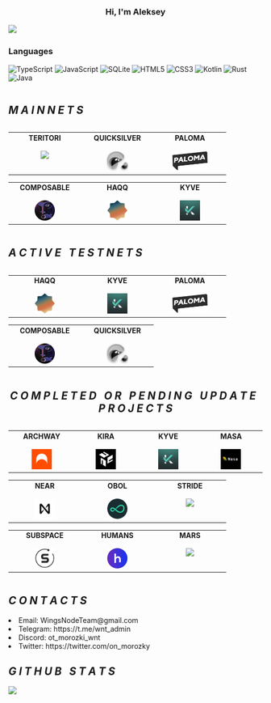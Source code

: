 <img src="https://komarev.com/ghpvc/?username=your-github-antoninab4&style=flat-square&color=blue" alt=""/>

<p align="center">
  <h3 align="center">Hi, I'm Aleksey</h3>
</p>

![](https://github-profile-summary-cards.vercel.app/api/cards/profile-details?username=antoninab4&theme=solarized_dark)


<h3>Languages</h3>

![TypeScript](https://img.shields.io/badge/typescript-%23007ACC.svg?style=for-the-badge&logo=typescript&logoColor=white)
![JavaScript](https://img.shields.io/badge/javascript-%23323330.svg?style=for-the-badge&logo=javascript&logoColor=%23F7DF1E)
![SQLite](https://img.shields.io/badge/sqlite-%2307405e.svg?style=for-the-badge&logo=sqlite&logoColor=white)
![HTML5](https://img.shields.io/badge/html5-%23E34F26.svg?style=for-the-badge&logo=html5&logoColor=white)
![CSS3](https://img.shields.io/badge/css3-%231572B6.svg?style=for-the-badge&logo=css3&logoColor=white)
![Kotlin](https://img.shields.io/badge/kotlin-%230095D5.svg?style=for-the-badge&logo=kotlin&logoColor=white)
![Rust](https://img.shields.io/badge/rust-%23000000.svg?style=for-the-badge&logo=rust&logoColor=white)
![Java](https://img.shields.io/badge/java-%23ED8B00.svg?style=for-the-badge&logo=java&logoColor=white)


<!-- https://github.com/Ileriayo/markdown-badges -->


<div align="center">
  <div style="display: flex; align-items: flex-start;">
  <h2><i>M A I N N E T S</i></h2>
  </div>
</div>

<table width="350px" align="center">
    <tbody>
        <tr valign="top">
            <td width="130px" align="center">
            <span><strong>TERITORI</strong></span><br><br />
            <a href="https://www.mintscan.io/teritori/validators/torivaloper1hmedj8s2nd06tjx9yqhnvy2pmkf78vv76gr5pj" target="_blank" rel="noopener noreferrer">
            <img height="40px" src="https://github.com/VitaValeriya/explorer/blob/master/public/logos/teritori.svg">
            </td>
            <td width="130px" align="center">
            <span><strong>QUICKSILVER</strong></span><br><br />
            <a href="https://www.mintscan.io/quicksilver/validators/quickvaloper1wklm0cn5shfq5q06fp5efpj2qzdgca5g0malkf" target="_blank" rel="noopener noreferrer">
            <img height="40px" src="https://github.com/VitaValeriya/explorer/blob/master/public/logos/quicksilver-logo.15feec233d89d5ada7b0.png">
            </td>
            <td width="130px" align="center">
            <span><strong>PALOMA</strong></span><br><br />
            <a href="https://paloma.explorers.guru/validator/palomavaloper1j2zvqhxqycxlxj3stnmun8060wfhfw57n3znmt" target="_blank" rel="noopener noreferrer">
            <img height="40px" src="https://github.com/VitaValeriya/explorer/blob/master/public/logos/Paloma_black.png"> </a>
            </td>
          </tr>
    </tbody>
</table>
<table width="320px" align="center">
    <tbody>
        <tr valign="top">
            <td width="130px" align="center">
            <span><strong>COMPOSABLE</strong></span><br><br />
            <a href="https://ping.pub/Centauri/staking/centaurivaloper1xj806ur5e9s2yzaag8wyffp542pkkmdat7ty95" target="_blank" rel="noopener noreferrer">
            <img height="40px" src="https://github.com/VitaValeriya/explorer/blob/master/public/logos/composable.png"> </a>
            </td>
            <td width="130px" align="center">
            <span><strong>HAQQ</strong></span><br><br />
            <a href="https://haqq.explorers.guru/validator/haqqvaloper18k4qjmancvhfy99qjv2uzdxjgjwav0hlwq7rws" target="_blank" rel="noopener noreferrer">
            <img height="40px" src="https://github.com/VitaValeriya/explorer/blob/master/public/logos/haqq.png"> </a>
            </td>
            <td width="130px" align="center">
            <span><strong>KYVE</strong></span><br><br />
            <a href="https://app.kyve.network/#/validators/kyve1mj4k2cxx09ramcp58fqr6nex8gmz6uyczz0ll0" target="_blank" rel="noopener noreferrer">
            <img height="40px" src="https://github.com/VitaValeriya/explorer/blob/master/public/logos/Kyve.png"> </a>
            </td>
        </tr>
    </tbody>
</table>


<div align="center">
  <div style="display: flex; align-items: flex-start;">
  <h2><i>A C T I V E &nbsp; T E S T N E T S</i></h2>
  </div>
</div>

<table width="320px" align="center">
    <tbody>
        <tr valign="top">
            <td width="130px" align="center">
            <span><strong>HAQQ</strong></span><br><br />
            <a href="https://testnet.ping.pub/haqq/staking/haqqvaloper1n7qt0f76ylmvjfr5fkr3ydylsxz8dyzuzwz7eh" target="_blank" rel="noopener noreferrer">
            <img height="40px" src="https://github.com/VitaValeriya/explorer/blob/master/public/logos/haqq.png"> </a>
            </td>
            <td width="130px" align="center">
            <span><strong>KYVE</strong></span><br><br />
            <a href="https://app.kaon.kyve.network/#/validators/kyve1mj4k2cxx09ramcp58fqr6nex8gmz6uyczz0ll0" target="_blank" rel="noopener noreferrer">
            <img height="40px" src="https://github.com/VitaValeriya/explorer/blob/master/public/logos/Kyve.png"> </a>
            </td>
            <td width="130px" align="center">
            <span><strong>PALOMA</strong></span><br><br />
            <a href="https://testnet.paloma.explorers.guru/validator/palomavaloper19svt6tkvnu9wcjfwz2daglnxtm0frcavwjwcqe" target="_blank" rel="noopener noreferrer">
            <img height="40px" src="https://github.com/VitaValeriya/explorer/blob/master/public/logos/Paloma_black.png"> </a>
            </td>
          </tr>
    </tbody>
</table>
<table width="320px" align="center">
    <tbody>
        <tr valign="top">
            <td width="130px" align="center">
            <span><strong>COMPOSABLE</strong></span><br><br />
            <a href="https://explorer.nodex.one/banksy-testnet/staking/centaurivaloper1gwhwj5qh9yr5jdz54q982q7mugnj23hv7ptnwp" target="_blank" rel="noopener noreferrer">
            <img height="40px" src="https://github.com/VitaValeriya/explorer/blob/master/public/logos/composable.png"> </a>
            </td>
            <td width="130px" align="center">
            <span><strong>QUICKSILVER</strong></span><br><br />
            <a href="https://testnet.quicksilver.explorers.guru/validator/quickvaloper193kqrgj8kd5nhufv4cas3cqg9mcvul3uqu4sra" target="_blank" rel="noopener noreferrer">
            <img height="40px" src="https://github.com/VitaValeriya/explorer/blob/master/public/logos/quicksilver-logo.15feec233d89d5ada7b0.png">
            </td>
        </tr>
    </tbody>
</table>

<div align="center">
  <div style="display: flex; align-items: flex-start;">
  <h2><i>C O M P L E T E D &nbsp; O R &nbsp; P E N D I N G &nbsp; U P D A T E &nbsp; P R O J E C T S</i></h2>
  </div>
</div>

<table width="320px" align="center">
    <tbody>
        <tr valign="top">
            <td width="130px" align="center">
            <span><strong>ARCHWAY</strong></span><br><br />
            <a href="https://archway.io" target="_blank" rel="noopener noreferrer">
            <img height="40px" src="https://github.com/VitaValeriya/explorer/blob/master/public/logos/Archway.png"> </a>
            </td>
            <td width="130px" align="center">
            <span><strong>KIRA</strong></span><br><br />
            <a href="https://ipfs.kira.network/ipfs/bafybeiapi3vmiijbgaq3wakuzkgtna2lflcejj7lpoi6qgrx47bseo64yq" target="_blank" rel="noopener noreferrer">
            <img height="40px" src="https://github.com/VitaValeriya/explorer/blob/master/public/logos/Kira.png"> </a>
            </td>
            <td width="130px" align="center">
            <span><strong>KYVE</strong></span><br><br />
            <a href="https://www.kyve.network" target="_blank" rel="noopener noreferrer">
            <img height="40px" src="https://github.com/VitaValeriya/explorer/blob/master/public/logos/Kyve.png"> </a>
            </td>
            <td width="130px" align="center">
            <span><strong>MASA</strong></span><br><br />
            <a href="https://www.masa.finance" target="_blank" rel="noopener noreferrer">
            <img height="40px" src="https://github.com/VitaValeriya/explorer/blob/master/public/logos/Masa.png"> </a>
            </td>
          </tr>
    </tbody>
</table>
<table width="320px" align="center">
    <tbody>
        <tr valign="top">
            <td width="130px" align="center">
            <span><strong>NEAR</strong></span><br><br />
            <a href="https://near.org" target="_blank" rel="noopener noreferrer">
            <img height="40px" src="https://github.com/VitaValeriya/explorer/blob/master/public/logos/Near.png"> </a>
            </td>
            <td width="130px" align="center">
            <span><strong>OBOL</strong></span><br><br />
            <a href="https://obol.tech" target="_blank" rel="noopener noreferrer">
            <img height="40px" src="https://github.com/VitaValeriya/explorer/blob/master/public/logos/Obol.png"> </a>
            </td>
            <td width="130px" align="center">
            <span><strong>STRIDE</strong></span><br><br />
            <a href="https://stride.zone" target="_blank" rel="noopener noreferrer">
            <img height="40px" src="https://github.com/VitaValeriya/explorer/blob/master/public/logos/stride.png"> </a>
            </td>
          </tr>
    </tbody>
</table>
<table width="320px" align="center">
    <tbody>
        <tr valign="top">
            <td width="130px" align="center">
            <span><strong>SUBSPACE</strong></span><br><br />
            <a href="https://subspace.network" target="_blank" rel="noopener noreferrer">
            <img height="40px" src="https://github.com/VitaValeriya/explorer/blob/master/public/logos/Subspace.jfif"> </a>
            </td>
            <td width="130px" align="center">
            <span><strong>HUMANS</strong></span><br><br />
            <a href="https://humans.ai/" target="_blank" rel="noopener noreferrer">
            <img height="40px" src="https://github.com/VitaValeriya/explorer/blob/master/public/logos/h-logo.svg"> </a>
            </td>
            <td width="130px" align="center">
            <span><strong>MARS</strong></span><br><br />
            <a href="https://marsprotocol.io/" target="_blank" rel="noopener noreferrer">
            <img height="40px" src="https://github.com/VitaValeriya/explorer/blob/master/public/logos/mars.png"> </a>
            </td>
        </tr>
    </tbody>
</table>

<div align="center">
  <div style="display: flex; align-items: flex-start;">
  <h2><i>C O N T A C T S</i></h2>
  <br />
  <br />
  </div>
</div>

   <li> Email: WingsNodeTeam@gmail.com</li>
   <li> Telegram: https://t.me/wnt_admin</li>
   <li> Discord: ot_morozki_wnt</li>
   <li> Twitter: https://twitter.com/on_morozky</li>

<div align="center">
  <div style="display: flex; align-items: flex-start;">
  <h2><i>G I T H U B &nbsp; S T A T S</i></h2>
  </div>
</div>

<div align="center">
  <div style="display: flex; align-items: flex-start;">
<br />
<br />
    <img align="top" src="https://github-readme-streak-stats.herokuapp.com/?user=antoninab4&theme=nightowl&date_format=M%20j%5B%2C%20Y%5D"/>
<br />
<br />
  </div>
</div>
